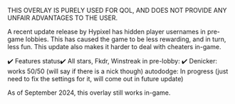 THIS OVERLAY IS PURELY USED FOR QOL, AND DOES NOT PROVIDE ANY UNFAIR ADVANTAGES TO THE USER.

A recent update release by Hypixel has hidden player usernames in pre-game lobbies. This has caused the game to be less rewarding, and in turn, less fun.
This update also makes it harder to deal with cheaters in-game.

✔️ Features status✔️
All stars, Fkdr, Winstreak in pre-lobby: ✔️
Denicker: works 50/50 (will say if there is a nick though)
autododge: In progress (just need to fix the settings for it, will come out in future update)

As of September 2024, this overlay still works in-game. 


